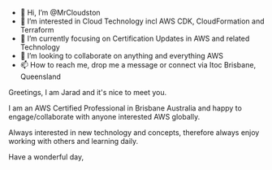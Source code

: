 - 👋 Hi, I’m @MrCloudston
- 👀 I’m interested in Cloud Technology incl AWS CDK, CloudFormation and Terraform
- 🌱 I’m currently focusing on Certification Updates in AWS and related Technology
- 💞️ I’m looking to collaborate on anything and everything AWS
- 📫 How to reach me, drop me a message or connect via Itoc Brisbane, Queensland

Greetings, I am Jarad and it's nice to meet you.

I am an AWS Certified Professional in Brisbane Australia and happy to engage/collaborate with anyone interested AWS globally.

Always interested in new technology and concepts, therefore always enjoy working with others and learning daily.

Have a wonderful day,

<!---
MrCloudston/MrCloudston is a ✨ special ✨ repository because its `README.md` (this file) appears on your GitHub profile.
You can click the Preview link to take a look at your changes.
--->

